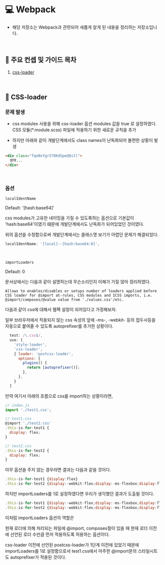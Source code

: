 # 💻 Webpack

- 해당 저장소는 Webpack과 관련되어 새롭게 알게 된 내용을 정리하는 저장소입니다.

<br />

## 💎 주요 컨셉 및 가이드 목차

1. [css-loader](#📃-css-loader)

<br />

## 📃 CSS-loader

### 문제 발생

- css modules 사용을 위해 css-loader 옵션 modules 값을 true 로 설정하였다. CSS 모듈(*.module.scss) 파일에 적용하기 위한 새로운 규칙을 추가

- 하지만 아래와 같이 개발단계에서도 class names이 난독화되어 불편한 상황이 발생

```html
<div class="fqoNvYgr578KdSpeQ6itl">
  생략...
</div>
```

<br />

### 옵션

`localIdentName`

Default: '[hash:base64]'

css modules가 고유한 네이밍을 가질 수 있도록하는 옵션으로 기본값이 'hash:base64'이였기 떄문에 개발단계에서도 난독화가 되어있었던 것이였다.

위의 옵션을 수정함으로써 개발단계에서는 클래스명 보기가 어렵던 문제가 해결되었다.

```js
localIdentName: '[local]--[hash:base64:8]',
```

<br />

`importLoaders`

Default: 0

문서상에서는 다음과 같이 설명하는데 무슨소리인지 이해가 가질 않아 정리하였다.

```
Allows to enables/disables or setups number of loaders applied before CSS loader for @import at-rules, CSS modules and ICSS imports, i.e. @import/composes/@value value from './values.css'/etc.
```

다음과 같이 css에 대해서 웹팩 설정이 되어있다고 가정해보자.

일부 브라우저에서 적용되지 않는 css 속성의 앞에 -ms-, -webkit- 등의 접두사등을 자동으로 붙여줄 수 있도록 autoprefixer를 추가한 상황이다. 

```js
  test: /\.css$/,
  use: [
    'style-loader', 
    'css-loader', 
    { loader: 'postcss-loader',
      options: {
        plugins() {
          return [autoprefixer()];
        },
      },
    }
  ]
```

만약 여기서 아래의 흐름으로 css를 import하는 상황이라면,

```js
// index.js
import './test1.css';

// test1.css
@import './test2.css'
.this-is-for-test1 {
  display: flex;
}

// test2.css
.this-is-for-test2 {
  display: flex;
}
```

아무 옵션을 주지 않는 경우라면 결과는 다음과 같을 것이다.
```js
.this-is-for-test1 {display:flex}
.this-is-for-test2 {display:-webkit-flex;display:-ms-flexbox;display:flex}
```

하지만 importLoaders를 1로 설정하였다면 우리가 생각했던 결과가 도출될 것이다.
```js
.this-is-for-test1 {display:-webkit-flex;display:-ms-flexbox;display:flex}
.this-is-for-test2 {display:-webkit-flex;display:-ms-flexbox;display:flex}
```

이처럼 importLoaders 옵션의 역할은

현재 로더에 의해 처리되는 파일에 @import, composes절이 있을 때 현재 로더 이전에 선언된 로더 수만큼 먼저 적용하도록 허용하는 옵션이다. 

css-loader 이전에 선언된 postcss-loader가 1단계 이전에 있었기 때문에 importLoaders를 1로 설정함으로서 test1.css에서 마주한 @import문의 스타일시트도 autoprefixer가 적용된 것이다.

<br />

